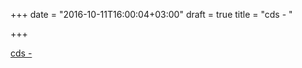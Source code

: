 +++
date = "2016-10-11T16:00:04+03:00"
draft = true
title = "cds -  "

+++

<p><a href="https://t.co/S75XayW1HM">cds -  </a></p>
